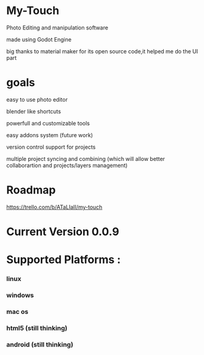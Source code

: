# My-Touch
 Photo Editing and manipulation software

 made using Godot Engine
 
 big thanks to material maker for its open source code,it helped me do the UI part

# goals
 easy to use photo editor

 blender like shortcuts

 powerfull and customizable tools

 easy addons system (future work)

 version control support for projects

 multiple project syncing and combining (which will allow better collaborartion and projects/layers management)


# Roadmap
 https://trello.com/b/ATaLIaII/my-touch
 
# Current Version 0.0.9


# Supported Platforms :

### linux

### windows

### mac os

### html5 (still thinking)

### android (still thinking)

